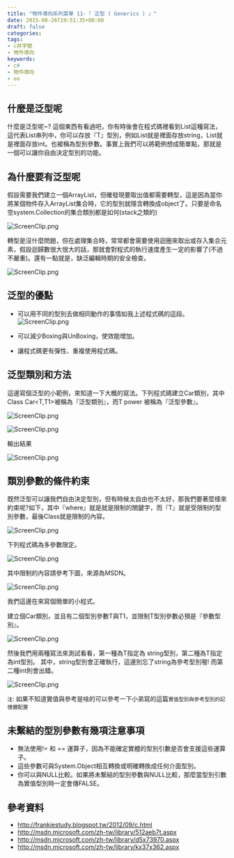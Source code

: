 ```yaml
---
title: "物件導向系列菜單 11-『 泛型 ( Generics ) 』"
date: 2015-08-26T19:51:35+08:00
draft: false
categories:
tags: 
- c井字號
- 物件導向
keywords:
- c#
- 物件導向
- oo
---
```


## 什麼是泛型呢
什麼是泛型呢~? 這個東西<T>有看過吧，你有時後會在程式碼裡看到List<T>這種寫法，
這代表List串列中，你可以存放『T』型別，例如List<string>就是裡面存放string，List<int>就是裡面存放int。<T>也被稱為型別參數。事實上我們可以將範例想成簡單點，那就是一個可以讓你自由決定型別的功能。

## 為什麼要有泛型呢
假設需要我們建立一個ArrayList，但確發現要取出值都需要轉型，這是因為當你將某個物件存入ArrayList集合時，它的型別就隱含轉換成object了。只要是命名空system.Collection的集合類別都是如何(stack之類的)

![ScreenClip.png](http://user-image.logdown.io/user/13878/blog/13097/post/289984/t4y2DW3cRLqj5wrMS3Ea_ScreenClip.png)


轉型是沒什麼問題，但在處理集合時，常常都會需要使用迴圈來取出或存入集合元素，假設迴歸數很大很大的話，那就會對程式的執行速度產生一定的影響了(不過不嚴重)。還有一點就是，缺泛編輯時期的安全檢查。

![ScreenClip.png](http://user-image.logdown.io/user/13878/blog/13097/post/289984/SDgszgZRV26y4PyFxjIv_ScreenClip.png)


## 泛型的優點

* 可以用不同的型別去做相同動作的事情如我上述程式碼的這段。
![ScreenClip.png](http://user-image.logdown.io/user/13878/blog/13097/post/289984/PRaZD6mgSMepZgimCsh6_ScreenClip.png)

* 可以減少Boxing與UnBoxing，使效能增加。
* 讓程式碼更有彈性、重複使用程式碼。

## 泛型類別和方法

這邊寫個泛型的小範例，來知道一下大概的寫法。下列程式碼建立Car類別，其中Class Car<T,T1>被稱為『泛型類別』，而T power 被稱為『泛型參數』。

![ScreenClip.png](http://user-image.logdown.io/user/13878/blog/13097/post/289984/9XczePSTSGiosu2dbhQz_ScreenClip.png)

![ScreenClip.png](http://user-image.logdown.io/user/13878/blog/13097/post/289984/JSfwap0Q3aTGtbKYRPAa_ScreenClip.png)


輸出結果

![ScreenClip.png](http://user-image.logdown.io/user/13878/blog/13097/post/289984/Ii1cEkQuToiGfGxmQoRc_ScreenClip.png)


## 類別參數的條件約束
既然泛型可以讓我們自由決定型別，但有時候太自由也不太好，那我們要著麼樣來約束呢?如下，其中『where』就是就是限制的關鍵字，而『T』就是受限制的型別參數，最後Class就是限制的內容。

![ScreenClip.png](http://user-image.logdown.io/user/13878/blog/13097/post/289984/oD34R9y8QvCixjKsevCH_ScreenClip.png)

下列程式碼為多參數限定。

![ScreenClip.png](http://user-image.logdown.io/user/13878/blog/13097/post/289984/5g1O0SCDQ7uYXORSZhPL_ScreenClip.png)


其中限制的內容請參考下圖，來源為MSDN。

![ScreenClip.png](http://user-image.logdown.io/user/13878/blog/13097/post/289984/SmWTzMz5QHaEf5XABiEI_ScreenClip.png)


我們這邊在來寫個簡單的小程式。

建立個Car類別，並且有二個型別參數T與T1，並限制T型別參數必預是『參數型別』。

![ScreenClip.png](http://user-image.logdown.io/user/13878/blog/13097/post/289984/VxyIQjsBT92LUgELQiko_ScreenClip.png)


然後我們用兩種寫法來測試看看，第一種為T指定為 string型別，第二種為T指定為int型別。
其中，string型別會正確執行，這邊別忘了string為參考型別喔! 而第二種int則會出錯。

![ScreenClip.png](http://user-image.logdown.io/user/13878/blog/13097/post/289984/miYOFd3lRgyuVpoXQUwY_ScreenClip.png)


`注`:
如果不知道實值與參考是啥的可以參考一下小弟寫的這篇`實值型別與參考型別的記憶體配置`

## 未繫結的型別參數有幾項注意事項
* 無法使用!= 和 == 運算子，因為不能確定實體的型別引數是否會支援這些運算子。
* 這些參數可與System.Object相互轉換或明確轉換成任何介面型別。
* 你可以與NULL比較。如果將未繫結的型別參數與NULL比較，那麼當型別引數為實值型別時一定會傳FALSE。

## 參考資料

* http://frankiestudy.blogspot.tw/2012/09/c.html
* http://msdn.microsoft.com/zh-tw/library/512aeb7t.aspx
* http://msdn.microsoft.com/zh-tw/library/d5x73970.aspx
* http://msdn.microsoft.com/zh-tw/library/kx37x362.aspx
